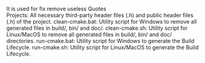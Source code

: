 It is used for fix remove useless Quotes<br>
Projects: All necessary third-party header files (.h) and public header files (.h) of the project.
clean-cmake.bat: Utility script for Windows to remove all generated files in build/, bin/ and doc/.
clean-cmake.sh: Utility script for Linux/MacOS to remove all generated files in build/, bin/ and doc/ directories.
run-cmake.bat: Utility script for Windows to generate the Build Lifecycle.
run-cmake.sh: Utility script for Linux/MacOS to generate the Build Lifecycle.
